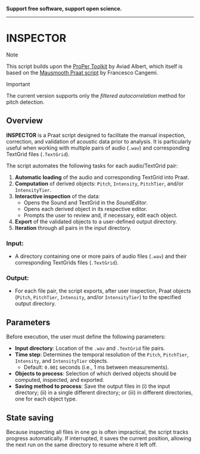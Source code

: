 **Support free software, support open science.**

---

# INSPECTOR
> [!NOTE] 
> This script builds upon the [ProPer Toolkit](https://github.com/finkelbert/ProPer_Projekt) by Aviad Albert, which itself is based on the [Mausmooth Praat script](https://ifl.phil-fak.uni-koeln.de/sites/linguistik/Phonetik/mitarbeiterdateien/fcangemi/mausmooth.praat) by Francesco Cangemi.

> [!IMPORTANT]
> The current version supports only the *filtered autocorrelation* method for pitch detection.

## Overview

**INSPECTOR** is a Praat script designed to facilitate the manual inspection, correction, and validation of acoustic data prior to analysis. It is
particularly useful when working with multiple pairs of audio (`.wav`) and corresponding TextGrid files (`.TextGrid`).


The script automates the following tasks for each audio/TextGrid pair:

1. **Automatic loading** of the audio and corresponding TextGrid into Praat.  
2. **Computation** of derived objects: `Pitch`, `Intensity`, `PitchTier`, and/or `IntensityTier`.  
3. **Interactive inspection** of the data:
   - Opens the Sound and TextGrid in the *SoundEditor*.
   - Opens each derived object in its respective editor.
   - Prompts the user to review and, if necessary, edit each object.
4. **Export** of the validated objects to a user-defined output directory.  
5. **Iteration** through all pairs in the input directory.
   

### Input:
- A directory containing one or more pairs of audio files (`.wav`) and their corresponding
TextGrids files (`.TextGrid`).

### Output: 
- For each file pair, the script exports, after user inspection, Praat objects (`Pitch`, `PitchTier`, `Intensity`, and/or `IntensityTier`) to the specified output directory.


## Parameters

Before execution, the user must define the following parameters:

- **Input directory**: Location of the `.wav` and `.TextGrid` file pairs.
- **Time step**: Determines the temporal resolution of the `Pitch`, `PitchTier`, `Intensity`, and `IntensityTier` objects.
  - Default: `0.001` seconds (i.e., 1 ms between measurements).
- **Objects to process**: Selection of which derived objects should be computed, inspected, and exported.
- **Saving method to process**: Save the output files in (i) the input directory; (ii) in a single different directory; or (iii) in different directories, one for each object type.

## State saving

Because inspecting all files in one go is often impractical, the script tracks progress automatically. If interrupted, it saves the current position, allowing the next run on the same directory to resume where it left off.
    
